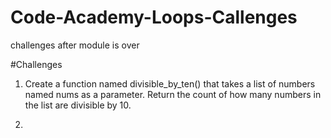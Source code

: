 # Code-Academy-Loops-Callenges
challenges after module is over

#Challenges
1. Create a function named divisible_by_ten() that takes a list of numbers named nums as a parameter. Return the count of how many numbers in the list are divisible by 10.

2.
